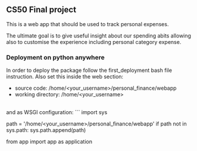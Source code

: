 ## CS50 Final project
This is a web app that should be used to track personal expenses. 

The ultimate goal is to give useful insight about our spending abits allowing also to customise the experience including
personal category expense.



### Deployment on python anywhere
In order to deploy the package follow the first_deployment bash file instruction. Also set this inside the web section:
- source code: /home/<your_username>/personal_finance/webapp
- working directory: /home/<your_username>
<br>
and as WSGI configuration:
```
import sys

path = '/home/<your_username>/personal_finance/webapp'
if path not in sys.path:
    sys.path.append(path)

from app import app as application
```
